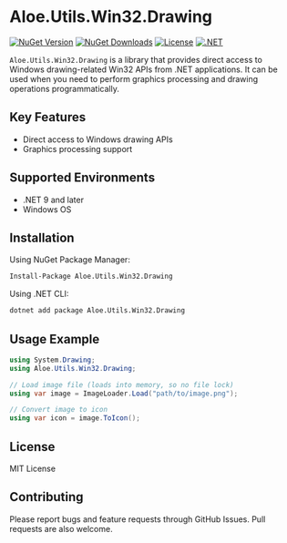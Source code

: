 # Aloe.Utils.Win32.Drawing

[![NuGet Version](https://img.shields.io/nuget/v/Aloe.Utils.Win32.Drawing.svg)](https://www.nuget.org/packages/Aloe.Utils.Win32.Drawing)
[![NuGet Downloads](https://img.shields.io/nuget/dt/Aloe.Utils.Win32.Drawing.svg)](https://www.nuget.org/packages/Aloe.Utils.Win32.Drawing)
[![License](https://img.shields.io/github/license/ted-sharp/aloe-utils-win32-drawing.svg)](LICENSE)
[![.NET](https://img.shields.io/badge/.NET-9.0-blue.svg)](https://dotnet.microsoft.com/download/dotnet/9.0)

`Aloe.Utils.Win32.Drawing` is a library that provides direct access to Windows drawing-related Win32 APIs from .NET applications.
It can be used when you need to perform graphics processing and drawing operations programmatically.

## Key Features

* Direct access to Windows drawing APIs
* Graphics processing support

## Supported Environments

* .NET 9 and later
* Windows OS

## Installation

Using NuGet Package Manager:

```cmd
Install-Package Aloe.Utils.Win32.Drawing
```

Using .NET CLI:

```cmd
dotnet add package Aloe.Utils.Win32.Drawing
```

## Usage Example

```csharp
using System.Drawing;
using Aloe.Utils.Win32.Drawing;

// Load image file (loads into memory, so no file lock)
using var image = ImageLoader.Load("path/to/image.png");

// Convert image to icon
using var icon = image.ToIcon();
```

## License

MIT License

## Contributing

Please report bugs and feature requests through GitHub Issues. Pull requests are also welcome.
